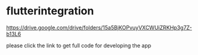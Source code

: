 # flutterintegration
https://drive.google.com/drive/folders/15a5BjKOPvuyVXCWUiZRKHp3g7Z-b13L6


please click the link to get full code for developing the app 

